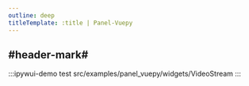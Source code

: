 ```yaml
---
outline: deep
titleTemplate: :title | Panel-Vuepy
---
```


## #header-mark#
:::ipywui-demo test
src/examples/panel_vuepy/widgets/VideoStream
::: 